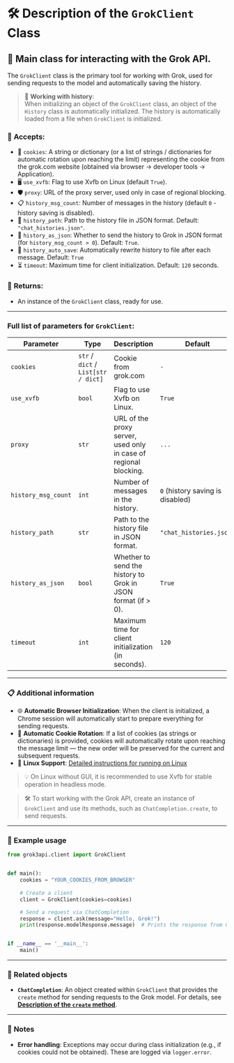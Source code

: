 # 🛠️ Description of the `GrokClient` Class

## 🚀 Main class for interacting with the Grok API.

The `GrokClient` class is the primary tool for working with Grok, used for sending requests to the model and automatically saving the history.

> 📁 **Working with history**:  
> When initializing an object of the `GrokClient` class, an object of the `History` class is automatically initialized. The history is automatically loaded from a file when `GrokClient` is initialized.

### 📨 **Accepts:**  
- 🍪 `cookies`: A string or dictionary (or a list of strings / dictionaries for automatic rotation upon reaching the limit) representing the cookie from the grok.com website (obtained via browser → developer tools → Application).
- 🖥️ `use_xvfb`: Flag to use Xvfb on Linux (default `True`).
- 🛡️  `proxy`: URL of the proxy server, used only in case of regional blocking.
- 📋 `history_msg_count`: Number of messages in the history (default `0` - history saving is disabled).  
- 📂 `history_path`: Path to the history file in JSON format. Default: `"chat_histories.json"`.  
- 📄 `history_as_json`: Whether to send the history to Grok in JSON format (for `history_msg_count > 0`). Default: `True`.
- 💾 `history_auto_save`: Automatically rewrite history to file after each message. Default: `True`
- ⏳ `timeout`: Maximum time for client initialization. Default: `120` seconds.

### 🎯 **Returns:**  
- An instance of the `GrokClient` class, ready for use.

---

### Full list of parameters for `GrokClient`:

| Parameter           | Type                                | Description                                                      | Default                          |  
|---------------------|-------------------------------------|------------------------------------------------------------------|----------------------------------|
| `cookies`           | `str` / `dict` / `List[str / dict]` | Cookie from grok.com                                             | `-`                              |
| `use_xvfb`          | `bool`                              | Flag to use Xvfb on Linux.                                       | `True`                           |
| `proxy`             | `str`                               | URL of the proxy server, used only in case of regional blocking. | `...`                            |
| `history_msg_count` | `int`                               | Number of messages in the history.                               | `0` (history saving is disabled) |  
| `history_path`      | `str`                               | Path to the history file in JSON format.                         | `"chat_histories.json"`          |  
| `history_as_json`   | `bool`                              | Whether to send the history to Grok in JSON format (if > 0).     | `True`                           |  
| `timeout`           | `int`                               | Maximum time for client initialization (in seconds).             | `120`                            |  

---



### 📋 **Additional information**

- 🌐 **Automatic Browser Initialization**: When the client is initialized, a Chrome session will automatically start to prepare everything for sending requests.  
- 🍪 **Automatic Cookie Rotation**: If a list of cookies (as strings or dictionaries) is provided, cookies will automatically rotate upon reaching the message limit — the new order will be preserved for the current and subsequent requests.  
- 🐧 **Linux Support**: [Detailed instructions for running on Linux](LinuxDoc.md)

> 💡 On Linux without GUI, it is recommended to use Xvfb for stable operation in headless mode.

> 🛠️ To start working with the Grok API, create an instance of `GrokClient` and use its methods, such as `ChatCompletion.create`, to send requests.

---

### 🌟 **Example usage**

```python
from grok3api.client import GrokClient


def main():
    cookies = "YOUR_COOKIES_FROM_BROWSER"
  
    # Create a client
    client = GrokClient(cookies=cookies)

    # Send a request via ChatCompletion
    response = client.ask(message="Hello, Grok!")
    print(response.modelResponse.message)  # Prints the response from Grok


if __name__ == '__main__':
    main()
```

---

### 🔗 **Related objects**

- **`ChatCompletion`**: An object created within `GrokClient` that provides the `create` method for sending requests to the Grok model. For details, see **[Description of the `create` method](askDoc.md)**.

---

### 📌 **Notes**

- **Error handling**: Exceptions may occur during class initialization (e.g., if cookies could not be obtained). These are logged via `logger.error`.
